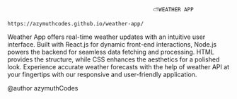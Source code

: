                                                   ⛅WEATHER APP
                                        https://azymuthcodes.github.io/weather-app/
Weather App offers real-time weather updates with an intuitive user interface. Built with React.js for dynamic front-end interactions, Node.js powers the backend for seamless data fetching and processing. HTML provides the structure, while CSS enhances the aesthetics for a polished look. Experience accurate weather forecasts with the help of weather API at your fingertips with our responsive and user-friendly application.

@author azymuthCodes

                                                        
